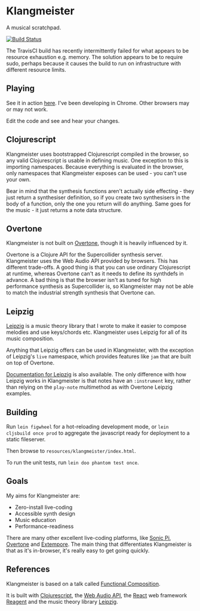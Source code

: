 Klangmeister
============

A musical scratchpad.

[![Build Status](https://travis-ci.org/ctford/klangmeister.png)](https://travis-ci.org/ctford/klangmeister)

The TravisCI build has recently intermittently failed for what appears to be resource exhaustion e.g. memory. The solution appears to be to require sudo, perhaps because it causes the build to run on infrastructure with different resource limits. 

Playing
-------

See it in action [here](http://ctford.github.io/klangmeister/). I've been developing in Chrome. Other browsers may or may not work.

Edit the code and see and hear your changes.

Clojurescript
-------------

Klangmeister uses bootstrapped Clojurescript compiled in the browser, so any valid Clojurescript is usable in defining music. One exception to this is importing namespaces. Because everything is evaluated in the browser, only namespaces that Klangmeister exposes can be used - you can't use your own.

Bear in mind that the synthesis functions aren't actually side effecting - they just return a synthesiser definition, so if you create two synthesisers in the body of a function, only the one you return will do anything. Same goes for the music - it just returns a note data structure.

Overtone
--------

Klangmeister is not built on [Overtone](https://overtone.github.io/), though it is heavily influenced by it.

Overtone is a Clojure API for the Supercollider synthesis server. Klangmeister uses the Web Audio API provided by browsers. This has different trade-offs. A good thing is that you can use ordinary Clojurescript at runtime, whereas Overtone can't as it needs to define its synthdefs in advance. A bad thing is that the browser isn't as tuned for high performance synthesis as Supercollider is, so Klangmeister may not be able to match the industrial strength synthesis that Overtone can.

Leipzig
-------

[Leipzig](https://github.com/ctford/leipzig) is a music theory library that I wrote to make it easier to compose melodies and use keys/chords etc. Klangmeister uses Leipzig for all of its music composition.

Anything that Leipzig offers can be used in Klangmeister, with the exception of Leipzig's `live` namespace, which provides features like `jam` that are built on top of Overtone.

[Documentation for Leipzig](http://ctford.github.io/leipzig/) is also available. The only difference with how Leipzig works in
Klangmeister is that notes have an `:instrument` key, rather than relying on the `play-note` multimethod as with Overtone Leipzig
examples.

Building
--------

Run `lein figwheel` for a hot-reloading development mode, or `lein cljsbuild once prod` to aggregate the javascript ready for deployment to a static fileserver.

Then browse to `resources/klangmeister/index.html`.

To run the unit tests, run `lein doo phantom test once`.

Goals
-----
My aims for Klangmeister are:
* Zero-install live-coding
* Accessible synth design
* Music education
* Performance-readiness

There are many other excellent live-coding platforms, like [Sonic Pi](http://sonic-pi.net/), [Overtone](https://overtone.github.io/) and [Extempore](http://extempore.moso.com.au/). The main thing that differentiates Klangmeister is that as it's in-browser, it's really easy to get going quickly.

References
----------
Klangmeister is based on a talk called [Functional Composition](https://www.youtube.com/watch?v=Mfsnlbd-4xQ).

It is built with [Clojurescript](https://github.com/clojure/clojurescript), the [Web Audio API](https://www.w3.org/TR/webaudio/),
the [React](https://facebook.github.io/react/) web framework [Reagent](https://github.com/reagent-project/reagent)
and the music theory library [Leipzig](https://github.com/ctford/leipzig).
